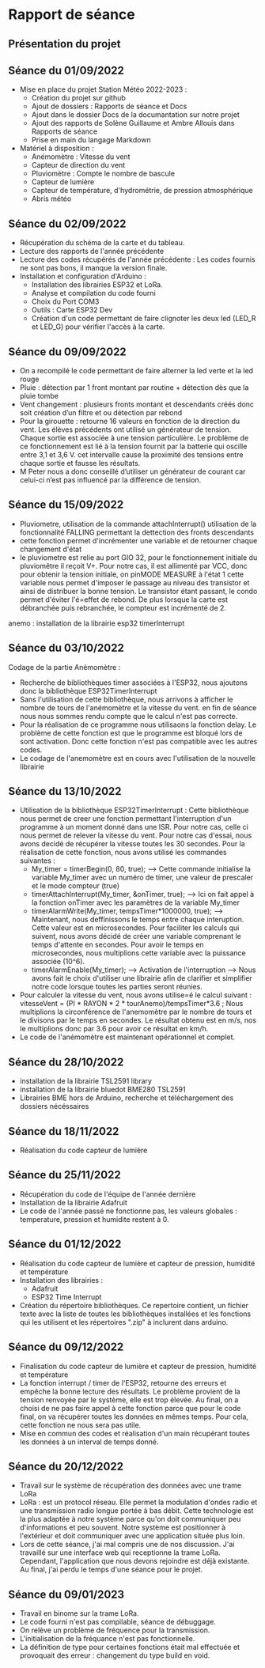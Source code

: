 Rapport de séance
==

Présentation du projet
-

Séance du 01/09/2022
-

- Mise en place du projet Station Météo 2022-2023 :
  - Création du projet sur github
  - Ajout de dossiers : Rapports de séance et Docs
  - Ajout dans le dossier Docs de la documantation sur notre projet
  - Ajout des rapports de Solène Guillaume et Ambre Allouis dans Rapports de séance
  - Prise en main du langage Markdown
- Matériel à disposition :
  - Anémomètre : Vitesse du vent
  - Capteur de direction du vent
  - Pluviomètre : Compte le nombre de bascule
  - Capteur de lumière
  - Capteur de température, d'hydrométrie, de pression atmosphérique
  - Abris météo

Séance du 02/09/2022
-

- Récupération du schéma de la carte et du tableau.
- Lecture des rapports de l'année précédente
- Lecture des codes récupérés de l'année précédente : Les codes fournis ne sont pas bons, il manque la version finale.
- Installation et configuration d'Arduino :
  - Installation des librairies ESP32 et LoRa.
  - Analyse et compilation du code fourni
  - Choix du Port COM3
  - Outils : Carte ESP32 Dev
  - Création d'un code permettant de faire clignoter les deux led (LED_R et LED_G) pour vérifier l'accès à la carte.  

Séance du 09/09/2022
-

- On a recompilé le code permettant de faire alterner la led verte et la led rouge
- Pluie : détection par 1 front montant par routine + détection dès que la pluie tombe
- Vent changement : plusieurs fronts montant et descendants créés donc soit création d’un filtre et ou détection par rebond
- Pour la girouette : retourne 16 valeurs en fonction de la direction du vent. Les élèves précédents ont utilisé un générateur de tension. Chaque sortie est associée à une tension particulière. Le problème de ce fonctionnement est lié à la tension fournit par la batterie qui oscille entre 3,1 et 3,6 V. cet intervalle cause la proximité des tensions entre chaque sortie et fausse les résultats.
- M Peter nous a donc conseillé d’utiliser un générateur de courant car celui-ci n’est pas influencé par la différence de tension.

Séance du 15/09/2022
-

- Pluviometre, utilisation de la commande attachInterrupt() utilisation de la fonctionnalité FALLING permettant la dettection des fronts descendants
- cette fonction permet d'incrémenter une variable et de retourner chaque changement d'état
- le pluviometre est relie au port GIO 32, pour le fonctionnement initiale du pluviomêtre il reçoit V+. Pour notre cas, il est allimenté par VCC, donc pour obtenir la tension initiale, on pinMODE MEASURE à l'état 1 cette variable nous permet d'imposer le passage au niveau des transistor et ainsi de distribuer la bonne tension. Le transistor étant passant, le condo permet d'éviter l'é=effet de rebond. De plus lorsque la carte est débranchée puis rebranchée, le compteur  est incrémenté de 2.

anemo : installation de la librairie esp32 timerInterrupt

Séance du 03/10/2022
-

Codage de la partie Anémomètre :
- Recherche de bibliothèques timer associées à l'ESP32, nous ajoutons donc la bibliothèque ESP32TimerInterrupt
- Sans l'utilisation de cette bibliothèque, nous arrivons à afficher le nombre de tours de l'anémomètre et la vitesse du vent. en fin de séance nous nous sommes rendu compte que le calcul n'est pas correcte.
- Pour la réalisation de ce programme nous utilisaons la fonction delay. Le problème de cette fonction est que le programme est bloqué lors de sont activation. Donc cette fonction n'est pas compatible avec les autres codes.
- Le codage de l'anemomètre est en cours avec l'utilisation de la nouvelle librairie

Séance du 13/10/2022
-

- Utilisation de la bibliothèque ESP32TimerInterrupt :
  Cette bibliothèque nous permet de creer une fonction permettant l'interruption d'un programme à un moment donné dans une ISR. Pour notre cas, celle ci nous permet de relever la vitesse du vent. Pour notre cas d'essai, nous avons decidé de récupérer la vitesse toutes les 30 secondes.
  Pour la réalisation de cette fonction, nous avons utilisé les commandes suivantes :
    - My_timer = timerBegin(0, 80, true); --> Cette commande initialise la variable My_timer avec un numéro de timer, une valeur de prescaler et le mode compteur (true) 
    - timerAttachInterrupt(My_timer, &onTimer, true); --> Ici on fait appel à la fonction onTimer avec les paramètres de la variable My_timer
    - timerAlarmWrite(My_timer, tempsTimer*1000000, true); --> Maintenant, nous deffinissons le temps entre chaque interuption. Cette valeur est en microsecondes. Pour faciliter les calculs qui suivent, nous avons décidé de créer une variable comprenant le temps d'attente en secondes. Pour avoir le temps en microsecondes, nous multiplions cette variable avec la puissance associée (10^6).
    - timerAlarmEnable(My_timer); --> Activation de l'interruption
--> Nous avons fait le choix d'utiliser une librairie afin de clarifier et simplifier notre code lorsque toutes les parties seront réunies.
- Pour calculer la vitesse du vent, nous avons utilise=é le calcul suivant : vitesseVent = (PI * RAYON * 2 * tourAnemo)/tempsTimer*3.6 ;
  Nous multiplions la circonférence de l'anemomètre par le nombre de tours et le divisons par le temps en secondes. Le résultat obtenu est en m/s, nos le multiplions donc par 3.6 pour avoir ce résultat en km/h. 
- Le code de l'anémomètre est maintenant opérationnel et complet.

Séance du 28/10/2022
-

- installation de la librairie TSL2591 library
- installation de la librairie bluedot BME280 TSL2591
- Librairies BME hors de Arduino, recherche et téléchargement des dossiers nécéssaires

Séance du 18/11/2022
-

- Réalisation du code capteur de lumière

Séance du 25/11/2022
-

- Récupération du code de l'équipe de l'année dernière
- Installation de la librairie Adafruit
- Le code de l'année passé ne fonctionne pas, les valeurs globales : temperature, pression et humidite restent à 0. 

Séance du 01/12/2022
-

- Réalisation du code capteur de lumière et capteur de pression, humidité et température
- Installation des librairies :
  - Adafruit
  - ESP32 Time Interrupt
- Création du répertoire bibliothèques. Ce repertoire contient, un fichier texte avec la liste de toutes les bibliothèques installées et les fonctions qui les utilisent et les répertoires ".zip" à inclurent dans arduino.

Séance du 09/12/2022
-

- Finalisation du code capteur de lumière et capteur de pression, humidité et température
- La fonction interrupt / timer de l'ESP32, retourne des erreurs et empêche la bonne lecture des résultats.
  Le problème provient de la tension renvoyée par le système, elle est trop élevée.
  Au final, on a choisi de ne pas faire appel à cette fonction parce que pour le code final, on va récupérer toutes les données en mêmes temps. Pour cela, cette fonction ne nous sera pas utile.
- Mise en commun des codes et réalisation d'un main récupérant toutes les données à un interval de temps donné.


Séance du 20/12/2022
-

- Travail sur le système de récupération des données avec une trame LoRa
- LoRa : est un protocol réseau. Elle permet la modulation d'ondes radio et une transmission radio longue portée à bas débit. Cette technologie est la plus adaptée à notre système parce qu'on doit communiquer peu d'informations et peu souvent. Notre système est positionner à l'extérieur et doit communiquer avec une application située plus loin.
- Lors de cette séance, j'ai mal compris une de nos discussion. J'ai travaillé sur une interface web qui receptionne la trame LoRa. Cependant, l'application que nous devons rejoindre est déjà existante. Au final, j'ai perdu le temps d'une séance pour le projet.  

Séance du 09/01/2023
-

- Travail en binome sur la trame LoRa.
- Le code fourni n'est pas compilable, séance de débuggage.
- On relève un problème de fréquence pour la transmission.
- L'initialisation de la fréquance n'est pas fonctionnelle.
- La définition de type pour certaines fonctions était mal effectuée et provoquait des erreur : changement du type build en void.
